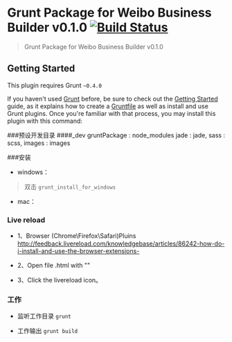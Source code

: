 # Grunt Package for Weibo Business Builder v0.1.0 [![Build Status](https://travis-ci.org/gruntjs/grunt-contrib-compass.png?branch=master)](https://travis-ci.org/gruntjs/grunt-contrib-compass)

> Grunt Package for Weibo Business Builder v0.1.0

## Getting Started
This plugin requires Grunt `~0.4.0`

If you haven't used [Grunt](http://gruntjs.com/) before, be sure to check out the [Getting Started](http://gruntjs.com/getting-started) guide, as it explains how to create a [Gruntfile](http://gruntjs.com/sample-gruntfile) as well as install and use Grunt plugins. Once you're familiar with that process, you may install this plugin with this command:


###预设开发目录
####_dev
gruntPackage : node_modules
jade : jade,
sass : scss,
images : images

###安装
- windows：

> 双击 `grunt_install_for_windows`

- mac：


### Live reload 

- 1、Browser (Chrome\Firefox\Safari)Pluins
http://feedback.livereload.com/knowledgebase/articles/86242-how-do-i-install-and-use-the-browser-extensions-

- 2、Open file .html with ""

- 3、Click the livereload icon。

### 工作

- 监听工作目录 `grunt`

- 工作输出 `grunt build`